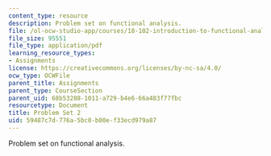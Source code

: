 ```yaml
---
content_type: resource
description: Problem set on functional analysis.
file: /ol-ocw-studio-app/courses/18-102-introduction-to-functional-analysis-spring-2009/59487c7d776a5bc0b00ef33ecd979a87_MIT18_102s09_pset02.pdf
file_size: 95551
file_type: application/pdf
learning_resource_types:
- Assignments
license: https://creativecommons.org/licenses/by-nc-sa/4.0/
ocw_type: OCWFile
parent_title: Assignments
parent_type: CourseSection
parent_uid: 68b53288-1011-a729-b4e6-66a483f77fbc
resourcetype: Document
title: Problem Set 2
uid: 59487c7d-776a-5bc0-b00e-f33ecd979a87
---
```

Problem set on functional analysis.